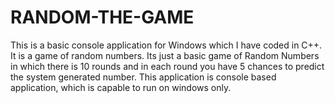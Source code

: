 # RANDOM-THE-GAME
This is a basic console application for Windows which I have coded in C++. It is a game of random numbers.
Its just a basic game of Random Numbers in which there is 10 rounds and in each round you have 5 chances to predict the system generated number.
This application is console based application, which is capable to run on windows only.
